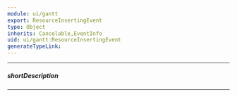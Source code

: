 ```yaml
---
module: ui/gantt
export: ResourceInsertingEvent
type: Object
inherits: Cancelable,EventInfo
uid: ui/gantt:ResourceInsertingEvent
generateTypeLink: 
---
```

---
##### shortDescription
<!-- Description goes here -->

---
<!-- Description goes here -->
